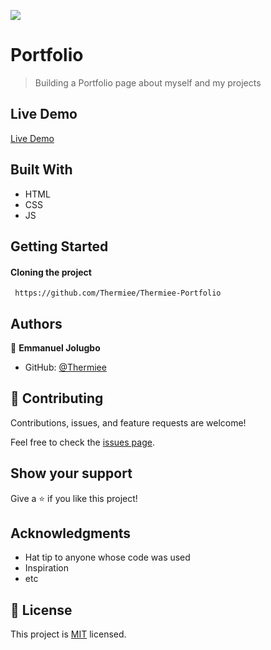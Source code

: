 ![](https://img.shields.io/badge/Microverse-blueviolet)

# Portfolio

> Building a Portfolio page about myself and my projects


## Live Demo

[Live Demo](https://thermiee.github.io/Thermiee-Portfolio/)

## Built With
- HTML
- CSS
- JS


## Getting Started


#### Cloning the project
```
 https://github.com/Thermiee/Thermiee-Portfolio
```



## Authors

👤 **Emmanuel Jolugbo**

- GitHub: [@Thermiee](https://github.com/thermiee)

## 🤝 Contributing

Contributions, issues, and feature requests are welcome!

Feel free to check the [issues page](../../issues/).

## Show your support

Give a ⭐️ if you like this project!

## Acknowledgments

- Hat tip to anyone whose code was used
- Inspiration
- etc

## 📝 License

This project is [MIT](./MIT.md) licensed.
